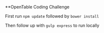 **OpenTable Coding Challenge

First run `npm update` followed by `bower install`

Then follow up with `gulp express` to run locally